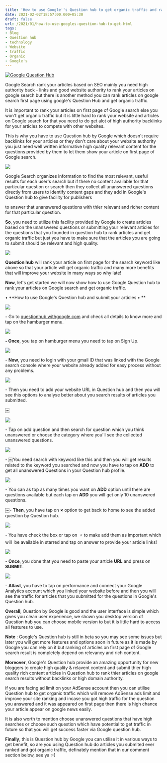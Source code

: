 ```yaml
---
title: 'How to use Google''s Question hub to get organic traffic and rank your Articles on Google Search!'
date: 2021-02-02T18:57:00.000+05:30
draft: false
url: /2021/01/how-to-use-googles-question-hub-to-get.html
tags: 
- Blog
- Question hub
- technology
- Website
- traffic
- Organic
- Google's
---
```


 [![Google Question Hub](https://lh3.googleusercontent.com/-ghLsQvVV7MQ/YBU_IwWQ28I/AAAAAAAADCk/kHR2w9N-zY0nwdyv-ktQVIat5hDFt8VPwCLcBGAsYHQ/s1600/1612005151318452-0.png "Google Question Hub")](https://lh3.googleusercontent.com/-ghLsQvVV7MQ/YBU_IwWQ28I/AAAAAAAADCk/kHR2w9N-zY0nwdyv-ktQVIat5hDFt8VPwCLcBGAsYHQ/s1600/1612005151318452-0.png) 

  

  

Google Search rank your articles based on SEO mainly you need high authority back - links and good website authority to rank your articles on google search but there is another method you can rank articles on google search first page using google's Question Hub and get organic traffic.

  

It is important to rank your articles on first page of Google search else you won't get organic traffic but it is little hard to rank your website and articles on Google search for that you need to do get alot of high authority backlinks for your articles to compete with other websites. 

  

This is why you have to use Question hub by Google which doesn't require backlinks for your articles or they don't care about your website authority you just need well written informative high quality relevant content for the questions provided by them to let them show your article on first page of Google search.

  

 [![](https://lh3.googleusercontent.com/-LbZ8gyfxtgw/YBVWVw0nNGI/AAAAAAAADDM/mIyz-jJLT-wq-71_0Clm2mIjr00DitdZgCLcBGAsYHQ/s1600/1612011090662728-0.png)](https://lh3.googleusercontent.com/-LbZ8gyfxtgw/YBVWVw0nNGI/AAAAAAAADDM/mIyz-jJLT-wq-71_0Clm2mIjr00DitdZgCLcBGAsYHQ/s1600/1612011090662728-0.png) 

  

Google Search organizes information to find the most relevant, useful results for each user's search but if there no content available for that particular question or search then they collect all unanswered questions directly from users to identify content gaps and they add in Google's Question hub to give facility for publishers  

to answer that unanswered questions with thier relevant and richer content for that particular question.  

  

**So**, you need to utilize this facility provided by Google to create articles based on the unanswered questions or submitting your relevant articles for the questions that you founded in question hub to rank articles and get organic traffic but just you have to make sure that the articles you are going to submit should be relevant and high quality. 

  

  

 [![](https://lh3.googleusercontent.com/-3E-8A-nvpCk/YBU_HmV_inI/AAAAAAAADCg/stnIGtqGIjcMzBFK1tC7UGOqNI4IYvvHACLcBGAsYHQ/s1600/1612005145349152-1.png)](https://lh3.googleusercontent.com/-3E-8A-nvpCk/YBU_HmV_inI/AAAAAAAADCg/stnIGtqGIjcMzBFK1tC7UGOqNI4IYvvHACLcBGAsYHQ/s1600/1612005145349152-1.png) 

  

**Question hub** will rank your article on first page for the search keyword like above so that your article will get organic traffic and many more benefits that will improve your website in many ways so why late! 

  

**Now**, let's get started we will now show how to use Google Question hub to rank your articles on Google search and get organic traffic. 

  

• **How to use Google's Question hub and submit your articles • **

 **[![](https://lh3.googleusercontent.com/-YUStLGwI95M/YBU_GH85p4I/AAAAAAAADCc/V_qvFN1k7w8jT_oitr3Ai2OvnJ4a1z0WwCLcBGAsYHQ/s1600/1612005139298950-2.png)](https://lh3.googleusercontent.com/-YUStLGwI95M/YBU_GH85p4I/AAAAAAAADCc/V_qvFN1k7w8jT_oitr3Ai2OvnJ4a1z0WwCLcBGAsYHQ/s1600/1612005139298950-2.png)** 

  

**\-** Go to [questionhub.withgoogle.com](http://questionhub.withgoogle.com) and check all details to know more and tap on the hamburger menu. 

  

  

 [![](https://lh3.googleusercontent.com/-Fa087eQknps/YBU_ElkrDSI/AAAAAAAADCY/gaF-C84AveQfzHkhs9I2QWasiiqqxlVNgCLcBGAsYHQ/s1600/1612005134764610-3.png)](https://lh3.googleusercontent.com/-Fa087eQknps/YBU_ElkrDSI/AAAAAAAADCY/gaF-C84AveQfzHkhs9I2QWasiiqqxlVNgCLcBGAsYHQ/s1600/1612005134764610-3.png) 

  

**\- Once**, you tap on hamburger menu you need to tap on Sign Up. 

  

  

 [![](https://lh3.googleusercontent.com/-ZCQuhl1dp3c/YBU_Dtcqk_I/AAAAAAAADCU/UzHR58Ay0hkIz_igZHlx3WTQfpEz_qgewCLcBGAsYHQ/s1600/1612005130598997-4.png)](https://lh3.googleusercontent.com/-ZCQuhl1dp3c/YBU_Dtcqk_I/AAAAAAAADCU/UzHR58Ay0hkIz_igZHlx3WTQfpEz_qgewCLcBGAsYHQ/s1600/1612005130598997-4.png) 

  

  

\- **Now**, you need to login with your gmail ID that was linked with the Google search console where your website already added for easy process without any problems. 

  

  

 [![](https://lh3.googleusercontent.com/-Jjmas3pKQ2E/YBU_Cksag5I/AAAAAAAADCQ/H4UQZV9PyH8_fZW8-98QIdQV4_tgzZtiACLcBGAsYHQ/s1600/1612005126521877-5.png)](https://lh3.googleusercontent.com/-Jjmas3pKQ2E/YBU_Cksag5I/AAAAAAAADCQ/H4UQZV9PyH8_fZW8-98QIdQV4_tgzZtiACLcBGAsYHQ/s1600/1612005126521877-5.png) 

  

  

  

\- Then you need to add your website URL in Question hub and then you will see this options to analyse better about you search results of articles you submitted. 

  

  

￼

 [![](https://lh3.googleusercontent.com/-AajWAXb9Xp0/YBU_BRZm6qI/AAAAAAAADCM/kn_PiO_-tJYFIRn5vye8rmoEYlV_BvfyACLcBGAsYHQ/s1600/1612005120726158-6.png)](https://lh3.googleusercontent.com/-AajWAXb9Xp0/YBU_BRZm6qI/AAAAAAAADCM/kn_PiO_-tJYFIRn5vye8rmoEYlV_BvfyACLcBGAsYHQ/s1600/1612005120726158-6.png) 

  
  

\- Tap on add question and then search for question which you think unanswered or choose the category where you'll see the collected unanswered questions. 

  

  

 [![](https://lh3.googleusercontent.com/-bhJ8UuHI4WQ/YBU_AHnTizI/AAAAAAAADCI/TWZRYAnqxz0p1U40Fk6MQJE55t-B15M0gCLcBGAsYHQ/s1600/1612005116267062-7.png)](https://lh3.googleusercontent.com/-bhJ8UuHI4WQ/YBU_AHnTizI/AAAAAAAADCI/TWZRYAnqxz0p1U40Fk6MQJE55t-B15M0gCLcBGAsYHQ/s1600/1612005116267062-7.png) 

  

\- ￼You need search with keyword like this and then you will get results related to the keyword you searched and now you have to tap on **ADD** to get all unanswered Questions in your Question hub profile.

  

 [![](https://lh3.googleusercontent.com/-Sk_hJf-4Uf0/YBU--x4mP4I/AAAAAAAADCE/cWB_R-wNOj4GvLq9-MNzwE5nedCXqrogACLcBGAsYHQ/s1600/1612005112165470-8.png)](https://lh3.googleusercontent.com/-Sk_hJf-4Uf0/YBU--x4mP4I/AAAAAAAADCE/cWB_R-wNOj4GvLq9-MNzwE5nedCXqrogACLcBGAsYHQ/s1600/1612005112165470-8.png) 

  

  

\- You can as top as many times you want on **ADD** option until there are questions available but each tap on **ADD** you will get only 10 unanswered questions. 

  

￼- **Then**, you have tap on **×** option to get back to home to see the added question by Question hub. 

  

 [![](https://lh3.googleusercontent.com/-00lrigD6kB8/YBU-9zpFOHI/AAAAAAAADCA/HzgJ_ez_IgYBuiQ0sly-UE41n07OKHHNQCLcBGAsYHQ/s1600/1612005107351618-9.png)](https://lh3.googleusercontent.com/-00lrigD6kB8/YBU-9zpFOHI/AAAAAAAADCA/HzgJ_ez_IgYBuiQ0sly-UE41n07OKHHNQCLcBGAsYHQ/s1600/1612005107351618-9.png) 

  

  

\- You have check the box or tap on  ⭐ to make add them as important which will  be available in starred and tap on answer to provide your article links! 

  

  

 [![](https://lh3.googleusercontent.com/-0KsjK5BVUKU/YBU-8r_x7CI/AAAAAAAADB8/PYes0yYrmmo8YSo1UOd0-H0ImdlgKxGsgCLcBGAsYHQ/s1600/1612005102435367-10.png)](https://lh3.googleusercontent.com/-0KsjK5BVUKU/YBU-8r_x7CI/AAAAAAAADB8/PYes0yYrmmo8YSo1UOd0-H0ImdlgKxGsgCLcBGAsYHQ/s1600/1612005102435367-10.png) 

  

  

\- **Once**, you done that you need to paste your article **URL** and press on **SUBMIT**. 

  

  

 [![](https://lh3.googleusercontent.com/-v-DzpFpSXSM/YBU-7bN-UyI/AAAAAAAADB4/VS98vamZmVcy4gkJptlPNpJwFKgCbfEQwCLcBGAsYHQ/s1600/1612005096730804-11.png)](https://lh3.googleusercontent.com/-v-DzpFpSXSM/YBU-7bN-UyI/AAAAAAAADB4/VS98vamZmVcy4gkJptlPNpJwFKgCbfEQwCLcBGAsYHQ/s1600/1612005096730804-11.png) 

  

  

  

\- **Atlast**, you have to tap on performance and connect your Google Analytics account which you linked your website before and then you will see the traffic for articles that you submitted for the questions in Google's Question hub. 

  

**Overall**, Question by Google is good and the user interface is simple which gives you clean user experience, we shown you desktop version of Question hub you can choose mobile version to but it is little hard to access all features to use. 

  

**Note** : Google's Question hub is still in beta so you may see some issues but later you will get more features and options soon in future as it is made by Google you can rely on it but ranking of articles on first page of Google search result is completely depend on relevancy and rich content. 

  

**Moreover**, Google's Question hub provide an amazing opportunity for new bloggers to create high quality & relavent content and submit thier high quality rich content articles in Question hub to rank thier articles on google search results without backlinks or high domain authority. 

  

if you are facing ad limit on your AdSense account then you can utilise Question hub to get organic traffic which will remove AdSense ads limit and improve your site ranking and incase you got high traffic for the question you answered and it was appeared on first page then there is high chance your article appear on google news easily. 

  

It is also worth to mention choose unanswered questions that have high searches or choose such question which have potential to get traffic in future so that you will get success faster via Google question hub. 

  

**Finally**, this is Question hub by Google you can utilise it in various ways to get benefit, so are you using Question hub do articles you submited ever ranked and got organic traffic, definately mention that in our comment section below, see ya :-)